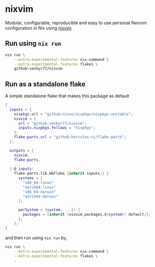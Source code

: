 # nixvim

Modular, configurable, reproducible and easy to use personal Neovim
configuration in Nix using [nixvim](https://github.com/nix-community/nixvim)

## Run using `nix run`

```sh
nix run \
    --extra-experimental-features nix-command \
    --extra-experimental-features flakes \
    github:venkyr77/nixvim
```

## Run as a standalone flake

A simple standalone flake that makes this package as default

```nix
{
  inputs = {
    nixpkgs.url = "github:nixos/nixpkgs/nixpkgs-unstable";
    nixvim = {
      url = "github:venkyr77/nixvim";
      inputs.nixpkgs.follows = "nixpkgs";
    };
    flake-parts.url = "github:hercules-ci/flake-parts";
  };

  outputs = {
    nixvim,
    flake-parts,
    ...
  } @ inputs:
    flake-parts.lib.mkFlake {inherit inputs;} {
      systems = [
        "x86_64-linux"
        "aarch64-linux"
        "x86_64-darwin"
        "aarch64-darwin"
      ];

      perSystem = {system, ...}: {
        packages = {inherit (nixvim.packages.${system}) default;};
      };
    };
}
```

and then run using `nix run` by,

```sh
nix run \
    --extra-experimental-features nix-command \
    --extra-experimental-features flakes \
    .
```
